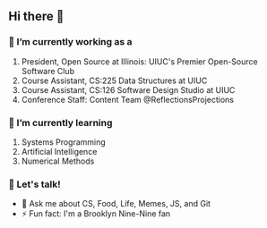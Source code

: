 ## Hi there 👋

### 🔭 I’m currently working as a 
  1. President, Open Source at Illinois: UIUC's Premier Open-Source Software Club
  2. Course Assistant, CS:225 Data Structures at UIUC
  3. Course Assistant, CS:126 Software Design Studio at UIUC
  4. Conference Staff: Content Team @ReflectionsProjections

### 🌱 I’m currently learning 
  1. Systems Programming
  2. Artificial Intelligence
  3. Numerical Methods

### 👯 Let's talk!
- 💬 Ask me about CS, Food, Life, Memes, JS, and Git
- ⚡ Fun fact: I'm a Brooklyn Nine-Nine fan

<!--
**xuxey/xuxey** is a ✨ _special_ ✨ repository because its `README.md` (this file) appears on your GitHub profile.

Here are some ideas to get you started:

- 🔭 I’m currently working on ...
- 🌱 I’m currently learning ...
- 👯 I’m looking to collaborate on ...
- 🤔 I’m looking for help with ...
- 💬 Ask me about ...
- 📫 How to reach me: ...
- 😄 Pronouns: ...
- ⚡ Fun fact: ...
-->
